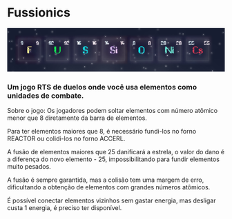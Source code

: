 # Fussionics

<p align="center">
  <img src="/assets/img/marketing/fussionics.png">
</p>

### Um jogo RTS de duelos onde você usa elementos como unidades de combate.

Sobre o jogo:
Os jogadores podem soltar elementos com número atômico menor que 8 diretamente da barra de elementos.

Para ter elementos maiores que 8, é necessário fundi-los no forno REACTOR ou colidi-los no forno ACCERL.

A fusão de elementos maiores que 25 danificará a estrela, o valor do dano é a diferença do novo elemento - 25, impossibilitando para fundir elementos muito pesados.

A fusão é sempre garantida, mas a colisão tem uma margem de erro, dificultando a obtenção de elementos com grandes números atômicos.

É possível conectar elementos vizinhos sem gastar energia, mas desligar custa 1 energia, é preciso ter disponível.
